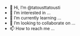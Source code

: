 - 👋 Hi, I’m @tatousttatousti
- 👀 I’m interested in ...
- 🌱 I’m currently learning ...
- 💞️ I’m looking to collaborate on ...
- 📫 How to reach me ...

<!---
tatousttatousti/tatousttatousti is a ✨ special ✨ repository because its `README.md` (this file) appears on your GitHub profile.
You can click the Preview link to take a look at your changes.
--->
